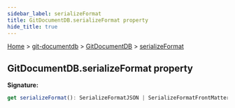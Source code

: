 ```yaml
---
sidebar_label: serializeFormat
title: GitDocumentDB.serializeFormat property
hide_title: true
---
```


[Home](./index.md) &gt; [git-documentdb](./git-documentdb.md) &gt; [GitDocumentDB](./git-documentdb.gitdocumentdb.md) &gt; [serializeFormat](./git-documentdb.gitdocumentdb.serializeformat.md)

## GitDocumentDB.serializeFormat property

<b>Signature:</b>

```typescript
get serializeFormat(): SerializeFormatJSON | SerializeFormatFrontMatter;
```
